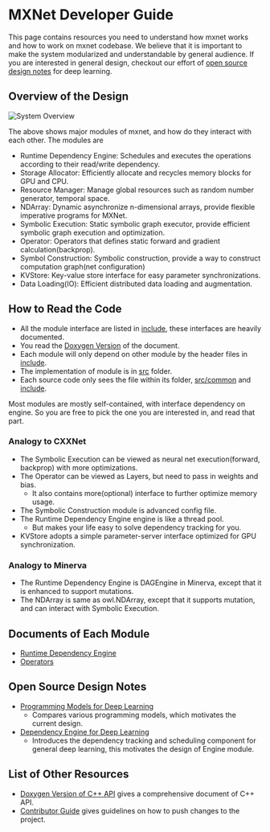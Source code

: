 MXNet Developer Guide
=====================
This page contains resources you need to understand how mxnet works and how to work on mxnet codebase.
We believe that it is important to make the system modularized and understandable by general audience.
If you are interested in general design, checkout our effort of [open source design notes](#open-source-design-notes)
for deep learning.

Overview of the Design
----------------------
![System Overview](https://raw.githubusercontent.com/dmlc/dmlc.github.io/master/img/mxnet/system/overview.png)

The above shows major modules of mxnet, and how do they interact with each other. The modules are
- Runtime Dependency Engine: Schedules and executes the operations according to their read/write dependency.
- Storage Allocator: Efficiently allocate and recycles memory blocks for GPU and CPU.
- Resource Manager: Manage global resources such as random number generator, temporal space.
- NDArray: Dynamic asynchronize n-dimensional arrays, provide flexible imperative programs for MXNet.
- Symbolic Execution: Static symbolic graph executor, provide efficient symbolic graph execution and optimization.
- Operator: Operators that defines static forward and gradient calculation(backprop).
- Symbol Construction: Symbolic construction, provide a way to construct computation graph(net configuration)
- KVStore: Key-value store interface for easy parameter synchronizations.
- Data Loading(IO): Efficient distributed data loading and augmentation.

How to Read the Code
--------------------
- All the module interface are listed in [include](../../include), these interfaces are heavily documented.
- You read the [Doxygen Version](https://mxnet.readthedocs.org/en/latest/doxygen) of the document.
- Each module will only depend on other module by the header files in [include](../../include).
- The implementation of module is in [src](../../src) folder.
- Each source code only sees the file within its folder, [src/common](../../src/common) and [include](../../include).

Most modules are mostly self-contained, with interface dependency on engine.
So you are free to pick the one you are interested in, and read that part.

### Analogy to CXXNet
- The Symbolic Execution can be viewed as neural net execution(forward, backprop) with more optimizations.
- The Operator can be viewed as Layers, but need to pass in weights and bias.
	- It also contains more(optional) interface to further optimize memory usage.
- The Symbolic Construction module is advanced config file.
- The Runtime Dependency Engine engine is like a thread pool.
	- But makes your life easy to solve dependency tracking for you.
- KVStore adopts a simple parameter-server interface optimized for GPU synchronization.

### Analogy to Minerva
- The Runtime Dependency Engine is DAGEngine in Minerva, except that it is enhanced to support mutations.
- The NDArray is same as owl.NDArray, except that it supports mutation, and can interact with Symbolic Execution.

Documents of Each Module
------------------------
* [Runtime Dependency Engine](engine.md)
* [Operators](operator.md)


Open Source Design Notes
------------------------
* [Programming Models for Deep Learning](../program_model.md)
	- Compares various programming models, which motivates the current design.
* [Dependency Engine for Deep Learning](note_engine.md)
	- Introduces the dependency tracking and scheduling component for general deep learning,
	  this motivates the design of Engine module.

List of Other Resources
-----------------------
* [Doxygen Version of C++ API](https://mxnet.readthedocs.org/en/latest/doxygen) gives a comprehensive document of C++ API.
* [Contributor Guide](../contribute.md) gives guidelines on how to push changes to the project.
